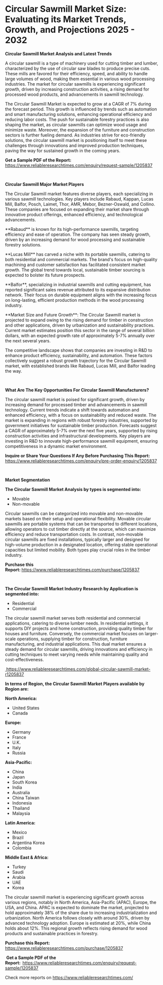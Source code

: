 <p><h1>Circular Sawmill Market Size: Evaluating its Market Trends, Growth, and Projections 2025 - 2032</h1></p><p><strong>Circular Sawmill Market Analysis and Latest Trends</strong></p>
<p><p>A circular sawmill is a type of machinery used for cutting timber and lumber, characterized by the use of circular saw blades to produce precise cuts. These mills are favored for their efficiency, speed, and ability to handle large volumes of wood, making them essential in various wood processing industries. The market for circular sawmills is experiencing significant growth, driven by increasing construction activities, a rising demand for processed wood products, and advancements in sawmill technology.</p><p>The Circular Sawmill Market is expected to grow at a CAGR of 7% during the forecast period. This growth is influenced by trends such as automation and smart manufacturing solutions, enhancing operational efficiency and reducing labor costs. The push for sustainable forestry practices is also shaping the market, as circular sawmills can optimize wood usage and minimize waste. Moreover, the expansion of the furniture and construction sectors is further fueling demand. As industries strive for eco-friendly solutions, the circular sawmill market is positioning itself to meet these challenges through innovations and improved production techniques, paving the way for sustained growth in the coming years.</p></p>
<p><strong>Get a Sample PDF of the Report:&nbsp;</strong> <a href="https://www.reliableresearchtimes.com/enquiry/request-sample/1205837?utm_campaign=3028&utm_medium=2&utm_source=Github&utm_content=ia&utm_term=10042025&utm_id=circular-sawmill">https://www.reliableresearchtimes.com/enquiry/request-sample/1205837</a></p>
<p>&nbsp;</p>
<p><strong>Circular Sawmill Major Market Players</strong></p>
<p><p>The Circular Sawmill market features diverse players, each specializing in various sawmill technologies. Key players include Rabaud, Kappan, Lucas Mill, Balfor, Posch, Laimet, Thor, AMR, Mebor, Bezner-Oswald, and Collino. These companies are focused on expanding their market share through innovative product offerings, enhanced efficiency, and technological advancements.</p><p>**Rabaud** is known for its high-performance sawmills, targeting efficiency and ease of operation. The company has seen steady growth, driven by an increasing demand for wood processing and sustainable forestry solutions. </p><p>**Lucas Mill** has carved a niche with its portable sawmills, catering to both residential and commercial markets. The brand's focus on high-quality machining and customer satisfaction has facilitated consistent market growth. The global trend towards local, sustainable timber sourcing is expected to bolster its future prospects.</p><p>**Balfor**, specializing in industrial sawmills and cutting equipment, has reported significant sales revenue attributed to its expansive distribution network. Their focus on durable equipment aligns with the increasing focus on long-lasting, efficient production methods in the wood processing industry.</p><p>**Market Size and Future Growth**: The Circular Sawmill market is projected to expand owing to the rising demand for timber in construction and other applications, driven by urbanization and sustainability practices. Current market estimates position this sector in the range of several billion dollars, with an expected growth rate of approximately 5-7% annually over the next several years.</p><p>The competitive landscape shows that companies are investing in R&D to enhance product efficiency, sustainability, and automation. These factors collectively suggest a robust growth trajectory for the Circular Sawmill market, with established brands like Rabaud, Lucas Mill, and Balfor leading the way.</p></p>
<p>&nbsp;</p>
<p><strong>What Are The Key Opportunities For Circular Sawmill Manufacturers?</strong></p>
<p><p>The circular sawmill market is poised for significant growth, driven by increasing demand for processed timber and advancements in sawmill technology. Current trends indicate a shift towards automation and enhanced efficiency, with a focus on sustainability and reduced waste. The market is expanding in regions with robust forestry industries, supported by government initiatives for sustainable timber production. Forecasts suggest a CAGR of approximately 5-7% over the next five years, supported by rising construction activities and infrastructural developments. Key players are investing in R&D to innovate high-performance sawmill equipment, ensuring competitiveness in a dynamic market environment.</p></p>
<p><strong>Inquire or Share Your Questions If Any Before Purchasing This Report:</strong> <a href="https://www.reliableresearchtimes.com/enquiry/pre-order-enquiry/1205837?utm_campaign=3028&utm_medium=2&utm_source=Github&utm_content=ia&utm_term=10042025&utm_id=circular-sawmill">https://www.reliableresearchtimes.com/enquiry/pre-order-enquiry/1205837</a></p>
<p>&nbsp;</p>
<p><strong>Market Segmentation</strong></p>
<p><strong>The Circular Sawmill Market Analysis by types is segmented into:</strong></p>
<p><ul><li>Movable</li><li>Non-movable</li></ul></p>
<p><p>Circular sawmills can be categorized into movable and non-movable markets based on their setup and operational flexibility. Movable circular sawmills are portable systems that can be transported to different locations, allowing operators to cut timber directly at the source, which can maximize efficiency and reduce transportation costs. In contrast, non-movable circular sawmills are fixed installations, typically larger and designed for high-volume production in a designated location, offering stable operational capacities but limited mobility. Both types play crucial roles in the timber industry.</p></p>
<p><strong>Purchase this Report:&nbsp;</strong><a href="https://www.reliableresearchtimes.com/purchase/1205837?utm_campaign=3028&utm_medium=2&utm_source=Github&utm_content=ia&utm_term=10042025&utm_id=circular-sawmill">https://www.reliableresearchtimes.com/purchase/1205837</a></p>
<p>&nbsp;</p>
<p><strong>The Circular Sawmill Market Industry Research by Application is segmented into:</strong></p>
<p><ul><li>Residential</li><li>Commercial</li></ul></p>
<p><p>The circular sawmill market serves both residential and commercial applications, catering to diverse lumber needs. In residential settings, it supports DIY projects and home construction, providing quality timber for houses and furniture. Conversely, the commercial market focuses on larger-scale operations, supplying timber for construction, furniture manufacturing, and industrial applications. This dual market ensures a steady demand for circular sawmills, driving innovations and efficiency in cutting techniques to meet varying needs while maintaining quality and cost-effectiveness.</p></p>
<p><a href="https://www.reliableresearchtimes.com/global-circular-sawmill-market-r1205837?utm_campaign=3028&utm_medium=2&utm_source=Github&utm_content=ia&utm_term=10042025&utm_id=circular-sawmill">&nbsp;https://www.reliableresearchtimes.com/global-circular-sawmill-market-r1205837</a></p>
<p><strong>In terms of Region, the Circular Sawmill Market Players available by Region are:</strong></p>
<p>
    <p> <strong> North America: </strong>
        <ul>
            <li>United States</li>
            <li>Canada</li>
        </ul>
        </p> 
    <p> <strong> Europe: </strong>
        <ul>
            <li>Germany</li>
            <li>France</li>
            <li>U.K.</li>
            <li>Italy</li>
            <li>Russia</li>
        </ul>
        </p> 
    <p> <strong> Asia-Pacific: </strong>
        <ul>
            <li>China</li>
            <li>Japan</li>
            <li>South Korea</li>
            <li>India</li>
            <li>Australia</li>
            <li>China Taiwan</li>
            <li>Indonesia</li>
            <li>Thailand</li>
            <li>Malaysia</li>
        </ul>
        </p> 
    <p> <strong> Latin America: </strong>
        <ul>
            <li>Mexico</li>
            <li>Brazil</li>
            <li>Argentina Korea</li>
            <li>Colombia</li>
        </ul>
        </p> 
    <p> <strong> Middle East & Africa: </strong>
        <ul>
            <li>Turkey</li>
            <li>Saudi</li>
            <li>Arabia</li>
            <li>UAE</li>
            <li>Korea</li>
        </ul>
    </p>
    </p>
<p><p>The circular sawmill market is experiencing significant growth across various regions, notably in North America, Asia-Pacific (APAC), Europe, the USA, and China. APAC is expected to dominate the market, projected to hold approximately 38% of the share due to increasing industrialization and urbanization. North America follows closely with around 30%, driven by advanced technology adoption. Europe is estimated at 20%, while China holds about 12%. This regional growth reflects rising demand for wood products and sustainable practices in forestry.</p></p>
<p><strong>Purchase this Report: </strong><a href="https://www.reliableresearchtimes.com/purchase/1205837?utm_campaign=3028&utm_medium=2&utm_source=Github&utm_content=ia&utm_term=10042025&utm_id=circular-sawmill">https://www.reliableresearchtimes.com/purchase/1205837</a></p>
<p>&nbsp;<strong>Get a Sample PDF of the Report:&nbsp;&nbsp;</strong><a href="https://www.reliableresearchtimes.com/enquiry/request-sample/1205837?utm_campaign=3028&utm_medium=2&utm_source=Github&utm_content=ia&utm_term=10042025&utm_id=circular-sawmill">https://www.reliableresearchtimes.com/enquiry/request-sample/1205837</a></p>
<p><strong></strong></p>
<p>Check more reports on <a href="https://www.reliableresearchtimes.com/?utm_campaign=3028&utm_medium=2&utm_source=Github&utm_content=ia&utm_term=10042025&utm_id=circular-sawmill">https://www.reliableresearchtimes.com/</a></p>